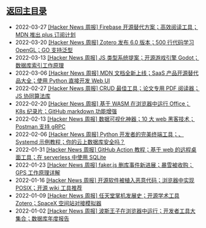 ## [返回主目录](../README.md)

- 2022-03-27 [[Hacker News 周报] Firebase 开源替代方案；高效阅读工具；MDN 推出 plus 订阅计划](./2022Q1/2022-03-Hacker-News.md) 
- 2022-03-20 [[Hacker News 周报] Zotero 发布 6.0 版本；500 行代码学习 OpenGL；GO 支持泛型](./2022Q1/2022-03-Hacker-News.md) 
- 2022-03-13 [[Hacker News 周报]  JS 类型系统提案；开源游戏引擎 Godot；数据库索引工作原理](./2022Q1/2022-03-Hacker-News.md) 
- 2022-03-06 [[Hacker News 周报]  MDN 文档全新上线；SaaS 产品开源替代品大全；使用 Python 直接开发 Web UI](./2022Q1/2022-03-Hacker-News.md) 
- 2022-02-27 [[Hacker News 周报] CRUD 最佳工具；论文专用 PDF 阅读器；JS 协同算法库](./2022Q1/2022-02-Hacker-News.md) 
- 2022-02-20 [[Hacker News 周报] 基于 WASM 在浏览器中运行 Office；K8s 纪录片；GitHub markdown 功能增强](./2022Q1/2022-02-Hacker-News.md) 
- 2022-02-13 [[Hacker News 周报] 数据可视化神器；10 大 web 黑客技术；Postman 支持 gRPC](./2022Q1/2022-02-Hacker-News.md) 
- 2022-02-06 [[Hacker News 周报] Python 开发者的完美终端工具；、Systemd 示例教程；你的云上数据库安全吗？](./2022Q1/2022-02-Hacker-News.md) 
- 2022-01-31 [[Hacker News 周报] GitHub Action 教程；基于 web 的远程桌面工具；在 serverless 中使用 SQLite](./2022Q1/2022-01-Hacker-News.md) 
- 2022-01-23 [[Hacker News 周报] faker.js 删库事件新进展；暴雪被收购；GPS 工作原理详解](./2022Q1/2022-01-Hacker-News.md) 
- 2022-01-16 [[Hacker News 周报] 开源软件被植入恶意代码；浏览器中实现 POSIX；开源 wiki 工具推荐](./2022Q1/2022-01-Hacker-News.md) 
- 2022-01-09 [[Hacker News 周报]  任天堂掌机发展史；开源学术工具 Zotero；SpaceX 空间站对接模拟器](./2022Q1/2022-01-Hacker-News.md) 
- 2022-01-02 [[Hacker News 周报] 波斯王子在浏览器中运行；开发者工具大集合；数据库年度报告](./2022Q1/2022-01-Hacker-News.md) 
